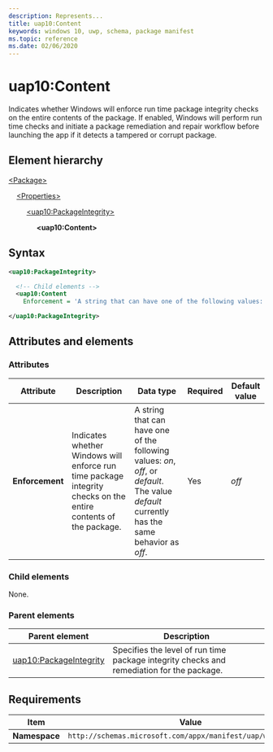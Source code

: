 ```yaml
---
description: Represents...
title: uap10:Content
keywords: windows 10, uwp, schema, package manifest
ms.topic: reference
ms.date: 02/06/2020
---
```


# uap10:Content

Indicates whether Windows will enforce run time package integrity checks on the entire contents of the package. If enabled, Windows will perform run time checks and initiate a package remediation and repair workflow before launching the app if it detects a tampered or corrupt package.

## Element hierarchy

[\<Package\>](element-package.md)

&nbsp;&nbsp;&nbsp;&nbsp;[\<Properties\>](element-properties.md)

&nbsp;&nbsp;&nbsp;&nbsp; &nbsp;&nbsp;&nbsp;&nbsp;[\<uap10:PackageIntegrity\>](element-uap10-packageintegrity.md)

&nbsp;&nbsp;&nbsp;&nbsp; &nbsp;&nbsp;&nbsp;&nbsp; &nbsp;&nbsp;&nbsp;&nbsp;**\<uap10:Content\>**

## Syntax

```xml
<uap10:PackageIntegrity>

  <!-- Child elements -->
  <uap10:Content
    Enforcement = 'A string that can have one of the following values: "on", "off", or "default". The value "default" currently has the same behavior as "off".' />

</uap10:PackageIntegrity>
```

## Attributes and elements

### Attributes

| Attribute | Description | Data type | Required | Default value |
|-|-|-|-|-|
| **Enforcement** | Indicates whether Windows will enforce run time package integrity checks on the entire contents of the package. | A string that can have one of the following values: *on*, *off*, or *default*. The value *default* currently has the same behavior as *off*. | Yes | *off* |

### Child elements

None.

### Parent elements

| Parent element | Description |
|-|-|
| [uap10:PackageIntegrity](element-uap10-packageintegrity.md) | Specifies the level of run time package integrity checks and remediation for the package. |

## Requirements

| Item | Value |
|--|--|
| **Namespace** | `http://schemas.microsoft.com/appx/manifest/uap/windows10/10` |
